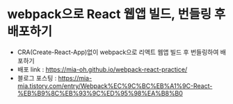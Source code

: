 # webpack으로 React 웹앱 빌드, 번들링 후 배포하기
- CRA(Create-React-App)없이 webpack으로 리액트 웹앱 빌드 후 번들링하여 배포하기
- 배포 link : https://mia-oh.github.io/webpack-react-practice/
- 블로그 포스팅 : https://mia-mia.tistory.com/entry/Webpack%EC%9C%BC%EB%A1%9C-React-%EB%B9%8C%EB%93%9C%ED%95%98%EA%B8%B0
